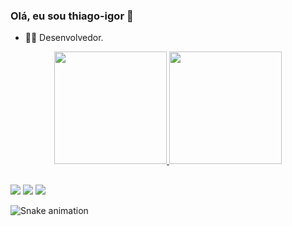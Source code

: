 ### Olá, eu sou thiago-igor 👋

- 👨‍💻 Desenvolvedor.

<div align="center">
  <a href="https://github.com/thiago-igor">
  <img height="180em" src="https://github-readme-stats.vercel.app/api?username=thiago-igor&show_icons=true&theme=dracula&include_all_commits=true&count_private=true"/>
  <img height="180em" src="https://github-readme-stats.vercel.app/api/top-langs/?username=thiago-igor&layout=compact&langs_count=7&theme=dracula"/>
</div>
  
##
  <div> 
  <a href="https://instagram.com/thi_igor" target="_blank"><img src="https://img.shields.io/badge/-Instagram-%23E4405F?style=for-the-badge&logo=instagram&logoColor=white" target="_blank"></a>
  <a href = "mailto:thiago.maia0606@gmail.com"><img src="https://img.shields.io/badge/-Gmail-%23333?style=for-the-badge&logo=gmail&logoColor=white" target="_blank"></a>
  <a href="https://www.linkedin.com/in/thiago-maia-552987223" target="_blank"><img src="https://img.shields.io/badge/-LinkedIn-%230077B5?style=for-the-badge&logo=linkedin&logoColor=white" target="_blank"></a> 
 
  ![Snake animation](https://github.com/thiago-igor/thiago-igor/blob/output/github-contribution-grid-snake.svg)
 
</div>
